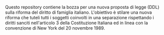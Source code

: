 Questo repository contiene la bozza per una nuova proposta di legge (DDL) sulla riforma del diritto di famiglia italiano. L'obiettivo è stilare una nuova riforma che tuteli tutti i soggetti coinvolti in una separazione rispettando i diritti sanciti nell'articolo 3 della Costituzione Italiana ed in linea con la convenzione di New York del 20 novembre 1989.

